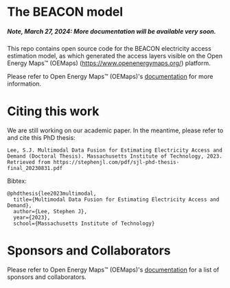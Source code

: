# The BEACON model

##### Note, March 27, 2024: More documentation will be available very soon.


This repo contains open source code for the BEACON electricity access estimation model, as which generated the access layers visible on the Open Energy Maps™ (OEMaps) (https://www.openenergymaps.org/) platform. 

Please refer to Open Energy Maps™ (OEMaps)'s [documentation](https://openenergymaps.org/docs/OEMaps_Documentation_20240326.pdf) for more information.


# Citing this work

We are still working on our academic paper. In the meantime, please refer to and cite this PhD thesis:

~~~~
Lee, S.J. Multimodal Data Fusion for Estimating Electricity Access and Demand (Doctoral Thesis). Massachusetts Institute of Technology, 2023. Retrieved from https://stephenjl.com/pdf/sjl-phd-thesis-final_20230831.pdf
~~~~

Bibtex:

~~~~
@phdthesis{lee2023multimodal,
  title={Multimodal Data Fusion for Estimating Electricity Access and Demand},
  author={Lee, Stephen J},
  year={2023},
  school={Massachusetts Institute of Technology}
~~~~

# Sponsors and Collaborators

Please refer to Open Energy Maps™ (OEMaps)'s [documentation](https://openenergymaps.org/docs/OEMaps_Documentation_20240326.pdf) for a list of sponsors and collaborators.

